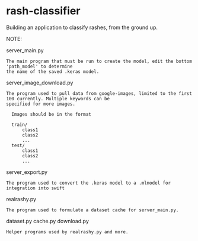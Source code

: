 # rash-classifier
Building an application to classify rashes, from the ground up.

NOTE:

server_main.py
 
    The main program that must be run to create the model, edit the bottom 'path_model' to determine
    the name of the saved .keras model.
  
server_image_download.py

    The program used to pull data from google-images, limited to the first 100 currently. Multiple keywords can be
    specified for more images.
    
      Images should be in the format
      
      train/
          class1
          class2
          ...
      test/
          class1
          class2
          ...
    
server_export.py

    The program used to convert the .keras model to a .mlmodel for integration into swift
    
realrashy.py
  
    The program used to formulate a dataset cache for server_main.py.

dataset.py
cache.py
download.py

    Helper programs used by realrashy.py and more.
